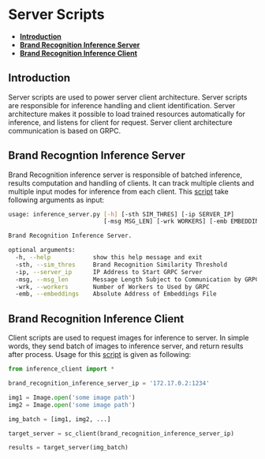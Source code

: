 # Server Scripts

* [**Introduction**](#introduction)
* [**Brand Recognition Inference Server**](#br_infer_server)
* [**Brand Recognition Inference Client**](#br_infer_client)

## <a name="introduction">Introduction

Server scripts are used to power server client architecture. Server scripts are responsible for inference handling and client identification. Server architecture makes it possible to load trained resources automatically for inference, and listens for client for request. Server client architecture communication is based on GRPC.

## <a name="br_infer_server">Brand Recogntion Inference Server

Brand Recognition inference server is responsible of batched inference, results computation and handling of clients. It can track multiple clients and multiple input modes for inference from each client. This [script][ins] take following arguments as input:

```bash
usage: inference_server.py [-h] [-sth SIM_THRES] [-ip SERVER_IP]
                           [-msg MSG_LEN] [-wrk WORKERS] [-emb EMBEDDINGS]

Brand Recognition Inference Server.

optional arguments:
  -h, --help            show this help message and exit
  -sth, --sim_thres     Brand Recognition Similarity Threshold
  -ip, --server_ip      IP Address to Start GRPC Server
  -msg, --msg_len       Message Length Subject to Communication by GRPC
  -wrk, --workers       Number of Workers to Used by GRPC
  -emb, --embeddings    Absolute Address of Embeddings File
```

## <a name="br_infer_client">Brand Recognition Inference Client

Client scripts are used to request images for inference to server. In simple words, they send batch of images to inference server, and return results after process. Usage for this [script][inc] is given as following:

```python
from inference_client import *

brand_recognition_inference_server_ip = '172.17.0.2:1234'

img1 = Image.open('some image path')
img2 = Image.open('some image path')

img_batch = [img1, img2, ...]

target_server = sc_client(brand_recognition_inference_server_ip)

results = target_server(img_batch)

```

[ins]: ./inference_server.py
[inc]: ./inference_client.py